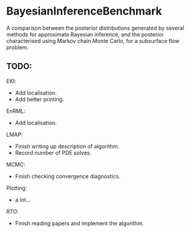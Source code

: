 # BayesianInferenceBenchmark

A comparison between the posterior distributions generated by several methods for approximate Bayesian inference, and the posterior characterised using Markov chain Monte Carlo, for a subsurface flow problem.

## TODO:

EKI:
 - Add localisation. 
 - Add better printing.

EnRML:
 - Add localisation.
 
LMAP: 
 - Finish writing up description of algorithm.
 - Record number of PDE solves.

MCMC: 
 - Finish checking convergence diagnostics.

Plotting:
 - a lot...

RTO:
 - Finish reading papers and implement the algorithm.